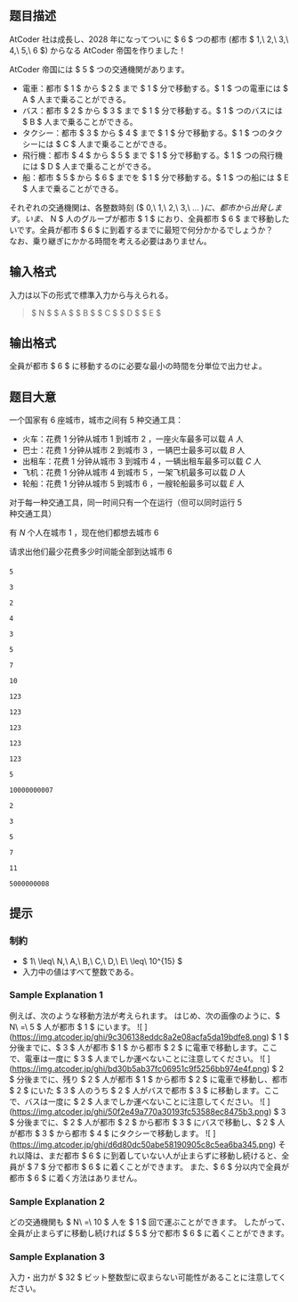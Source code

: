 ## 题目描述
[problemUrl]: https://atcoder.jp/contests/abc123/tasks/abc123_c

AtCoder 社は成長し、2028 年になってついに $ 6 $ つの都市 (都市 $ 1,\ 2,\ 3,\ 4,\ 5,\ 6 $) からなる AtCoder 帝国を作りました！

AtCoder 帝国には $ 5 $ つの交通機関があります。

- 電車：都市 $ 1 $ から $ 2 $ まで $ 1 $ 分で移動する。$ 1 $ つの電車には $ A $ 人まで乗ることができる。
- バス：都市 $ 2 $ から $ 3 $ まで $ 1 $ 分で移動する。$ 1 $ つのバスには $ B $ 人まで乗ることができる。
- タクシー：都市 $ 3 $ から $ 4 $ まで $ 1 $ 分で移動する。$ 1 $ つのタクシーには $ C $ 人まで乗ることができる。
- 飛行機：都市 $ 4 $ から $ 5 $ まで $ 1 $ 分で移動する。$ 1 $ つの飛行機には $ D $ 人まで乗ることができる。
- 船：都市 $ 5 $ から $ 6 $ までを $ 1 $ 分で移動する。$ 1 $ つの船には $ E $ 人まで乗ることができる。

それぞれの交通機関は、各整数時刻 ($ 0,\ 1,\ 2,\ 3,\ ... $) に、都市から出発します。  
 いま、$ N $ 人のグループが都市 $ 1 $ におり、全員都市 $ 6 $ まで移動したいです。全員が都市 $ 6 $ に到着するまでに最短で何分かかるでしょうか？  
 なお、乗り継ぎにかかる時間を考える必要はありません。

## 输入格式
入力は以下の形式で標準入力から与えられる。

> $ N $ $ A $ $ B $ $ C $ $ D $ $ E $

## 输出格式
全員が都市 $ 6 $ に移動するのに必要な最小の時間を分単位で出力せよ。

## 题目大意
一个国家有 $6$ 座城市，城市之间有 $5$ 种交通工具：

- 火车：花费 $1$ 分钟从城市 $1$ 到城市 $2$ ，一座火车最多可以载 $A$ 人
- 巴士：花费 $1$ 分钟从城市 $2$ 到城市 $3$ ，一辆巴士最多可以载 $B$ 人
- 出租车：花费 $1$ 分钟从城市 $3$ 到城市 $4$ ，一辆出租车最多可以载 $C$ 人
- 飞机：花费 $1$ 分钟从城市 $4$ 到城市 $5$ ，一架飞机最多可以载 $D$ 人
- 轮船：花费 $1$ 分钟从城市 $5$ 到城市 $6$ ，一艘轮船最多可以载 $E$ 人

对于每一种交通工具，同一时间只有一个在运行（但可以同时运行 $5$ 种交通工具）

有 $N$ 个人在城市 $1$ ，现在他们都想去城市 $6$ 

请求出他们最少花费多少时间能全部到达城市 $6$

####

```input1
5
3
2
4
3
5
```

```output1
7
```

```input2
10
123
123
123
123
123
```

```output2
5
```

```input3
10000000007
2
3
5
7
11
```

```output3
5000000008
```

## 提示
### 制約

- $ 1\ \leq\ N,\ A,\ B,\ C,\ D,\ E\ \leq\ 10^{15} $
- 入力中の値はすべて整数である。

### Sample Explanation 1

例えば、次のような移動方法が考えられます。 はじめ、次の画像のように、$ N\ =\ 5 $ 人が都市 $ 1 $ にいます。 !\[ \](https://img.atcoder.jp/ghi/9c306138eddc8a2e08acfa5da19bdfe8.png) $ 1 $ 分後までに、$ 3 $ 人が都市 $ 1 $ から都市 $ 2 $ に電車で移動します。ここで、電車は一度に $ 3 $ 人までしか運べないことに注意してください。 !\[ \](https://img.atcoder.jp/ghi/bd30b5ab37fc06951c9f5256bb974e4f.png) $ 2 $ 分後までに、残り $ 2 $ 人が都市 $ 1 $ から都市 $ 2 $ に電車で移動し、都市 $ 2 $ にいた $ 3 $ 人のうち $ 2 $ 人がバスで都市 $ 3 $ に移動します。ここで、バスは一度に $ 2 $ 人までしか運べないことに注意してください。 !\[ \](https://img.atcoder.jp/ghi/50f2e49a770a30193fc53588ec8475b3.png) $ 3 $ 分後までに、$ 2 $ 人が都市 $ 2 $ から都市 $ 3 $ にバスで移動し、$ 2 $ 人が都市 $ 3 $ から都市 $ 4 $ にタクシーで移動します。 !\[ \](https://img.atcoder.jp/ghi/d6d80dc50abe58190905c8c5ea6ba345.png) それ以降は、まだ都市 $ 6 $ に到着していない人が止まらずに移動し続けると、全員が $ 7 $ 分で都市 $ 6 $ に着くことができます。 また、$ 6 $ 分以内で全員が都市 $ 6 $ に着く方法はありません。

### Sample Explanation 2

どの交通機関も $ N\ =\ 10 $ 人を $ 1 $ 回で運ぶことができます。 したがって、全員が止まらずに移動し続ければ $ 5 $ 分で都市 $ 6 $ に着くことができます。

### Sample Explanation 3

入力・出力が $ 32 $ ビット整数型に収まらない可能性があることに注意してください。

